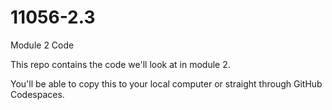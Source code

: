 # 11056-2.3
Module 2 Code

This repo contains the code we'll look at in module 2. 

You'll be able to copy this to your local computer or straight through GitHub Codespaces. 

